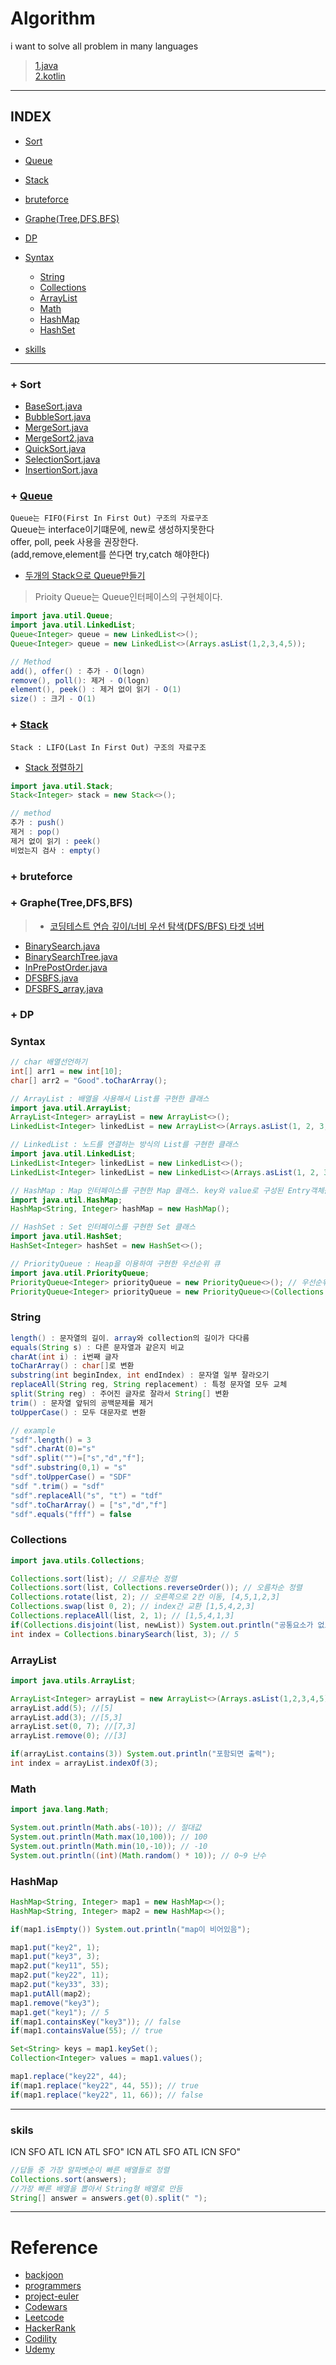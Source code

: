 ﻿# Algorithm

i want to solve all problem in many languages
> [1.java](https://github.com/jogilsang/Algorithm/tree/master/java)   
> [2.kotlin](https://github.com/jogilsang/Algorithm/tree/master/kotlin)

---

## INDEX
 - [Sort](#+%20Sort)
 - [Queue](#+%20Queue)
 - [Stack](#+%20Stack)
 - [bruteforce](#+%20bruteforce)
 - [Graphe(Tree,DFS,BFS)](#+%20Graphe(Tree,DFS,BFS))
 - [DP](#+%20DP)

- [Syntax](#Syntax)
    - [String](#String)
    - [Collections](#Collections)
    - [ArrayList](#ArrayList)
    - [Math](#Math)
    - [HashMap](#HashMap)
    - [HashSet](#HashSet)
- [skills](#skills)

---

### + Sort
- [BaseSort.java](https://github.com/jogilsang/Algorithm/blob/master/1.java/src/data_structure/BaseSort.java)
- [BubbleSort.java](https://github.com/jogilsang/Algorithm/blob/master/1.java/src/data_structure/TestBubbleSort.java)
- [MergeSort.java](https://github.com/jogilsang/Algorithm/blob/master/1.java/src/data_structure/TestMergeSort.java)
- [MergeSort2.java](https://github.com/jogilsang/Algorithm/blob/master/1.java/src/data_structure/TestMergeSort2.java)
- [QuickSort.java](https://github.com/jogilsang/Algorithm/blob/master/1.java/src/data_structure/TestQuickSort.java)
- [SelectionSort.java](https://github.com/jogilsang/Algorithm/blob/master/1.java/src/data_structure/TestSelectionSort.java)
- [InsertionSort.java](https://github.com/jogilsang/Algorithm/blob/master/1.java/src/data_structure/TestInsertionSort.java)

### + [Queue](https://github.com/jogilsang/Algorithm/blob/master/1.java/src/data_structure/TestQueue.java)
`Queue는 FIFO(First In First Out) 구조의 자료구조`   
Queue는 interface이기떄문에, new로 생성하지못한다   
offer, poll, peek 사용을 권장한다.   
(add,remove,element를 쓴다면 try,catch 해야한다) 

- [두개의 Stack으로 Queue만들기](https://github.com/jogilsang/Algorithm/blob/master/1.java/src/quiz/udemy_993276/udemy_9_2.java)

> Prioity Queue는 Queue인터페이스의 구현체이다.   

```java
import java.util.Queue;
import java.util.LinkedList;
Queue<Integer> queue = new LinkedList<>();
Queue<Integer> queue = new LinkedList<>(Arrays.asList(1,2,3,4,5));

// Method
add(), offer() : 추가 - O(logn) 
remove(), poll(): 제거 - O(logn) 
element(), peek() : 제거 없이 읽기 - O(1)
size() : 크기 - O(1)
```
### + [Stack](https://github.com/jogilsang/Algorithm/blob/master/1.java/src/data_structure/TestStack.java)
`Stack : LIFO(Last In First Out) 구조의 자료구조`
- [Stack 정렬하기](https://github.com/jogilsang/Algorithm/blob/master/1.java/src/data_structure/TestStackSort.java)

```java
import java.util.Stack;
Stack<Integer> stack = new Stack<>();

// method
추가 : push()
제거 : pop()
제거 없이 읽기 : peek()
비었는지 검사 : empty()
```

### + bruteforce
### + Graphe(Tree,DFS,BFS)

> - [코딩테스트 연습 깊이/너비 우선 탐색(DFS/BFS) 타겟 넘버](https://programmers.co.kr/learn/courses/30/lessons/43165)   

- [BinarySearch.java](https://github.com/jogilsang/Algorithm/blob/master/1.java/src/data_structure/TestBinarySearch.java)
- [BinarySearchTree.java](https://github.com/jogilsang/Algorithm/blob/master/1.java/src/data_structure/TestBinarySearchTree.java)
- [InPrePostOrder.java](https://github.com/jogilsang/Algorithm/blob/master/1.java/src/data_structure/TestInPrePostOrder.java)
- [DFSBFS.java](https://github.com/jogilsang/Algorithm/blob/master/1.java/src/data_structure/TestDFSBFS.java)
- [DFSBFS_array.java](https://github.com/jogilsang/Algorithm/blob/master/1.java/src/data_structure/TestDFSBFS_array.java)
### + DP

### Syntax
```java
// char 배열선언하기
int[] arr1 = new int[10];
char[] arr2 = "Good".toCharArray();

// ArrayList : 배열을 사용해서 List를 구현한 클래스
import java.util.ArrayList;
ArrayList<Integer> arrayList = new ArrayList<>();
LinkedList<Integer> linkedList = new ArrayList<>(Arrays.asList(1, 2, 3, 4, 5));

// LinkedList : 노드를 연결하는 방식의 List를 구현한 클래스
import java.util.LinkedList;
LinkedList<Integer> linkedList = new LinkedList<>(); 
LinkedList<Integer> linkedList = new LinkedList<>(Arrays.asList(1, 2, 3, 4, 5));

// HashMap : Map 인터페이스를 구현한 Map 클래스. key와 value로 구성된 Entry객체를 저장하는 구조의 자료구조
import java.util.HashMap;
HashMap<String, Integer> hashMap = new HashMap();

// HashSet : Set 인터페이스를 구현한 Set 클래스
import java.util.HashSet;
HashSet<Integer> hashSet = new HashSet<>();

// PriorityQueue : Heap을 이용하여 구현한 우선순위 큐
import java.util.PriorityQueue;
PriorityQueue<Integer> priorityQueue = new PriorityQueue<>(); // 우선순위 낮은순
PriorityQueue<Integer> priorityQueue = new PriorityQueue<>(Collections.reverseOrder()); // 우선순위 높은순
```

### String
```java
length() : 문자열의 길이. array와 collection의 길이가 다다름
equals(String s) : 다른 문자열과 같은지 비교
charAt(int i) : i번째 글자
toCharArray() : char[]로 변환
substring(int beginIndex, int endIndex) : 문자열 일부 잘라오기
replaceAll(String reg, String replacement) : 특정 문자열 모두 교체
split(String reg) : 주어진 글자로 잘라서 String[] 변환
trim() : 문자열 앞뒤의 공백문제를 제거
toUpperCase() : 모두 대문자로 변환

// example
"sdf".length() = 3
"sdf".charAt(0)="s"
"sdf".split("")=["s","d","f"];
"sdf".substring(0,1) = "s"
"sdf".toUpperCase() = "SDF"
"sdf ".trim() = "sdf"
"sdf".replaceAll("s", "t") = "tdf"
"sdf".toCharArray() = ["s","d","f"]
"sdf".equals("fff") = false
```

### Collections
```java
import java.utils.Collections;

Collections.sort(list); // 오름차순 정렬
Collections.sort(list, Collections.reverseOrder()); // 오름차순 정렬
Collections.rotate(list, 2); // 오른쪽으로 2칸 이동, [4,5,1,2,3]
Collections.swap(list 0, 2); // index간 교환 [1,5,4,2,3]
Collections.replaceAll(list, 2, 1); // [1,5,4,1,3]
if(Collections.disjoint(list, newList)) System.out.println("공통요소가 없으면 true");
int index = Collections.binarySearch(list, 3); // 5

```

### ArrayList
```java
import java.utils.ArrayList;

ArrayList<Integer> arrayList = new ArrayList<>(Arrays.asList(1,2,3,4,5));
arrayList.add(5); //[5]
arrayList.add(3); //[5,3]
arrayList.set(0, 7); //[7,3]
arrayList.remove(0); //[3]

if(arrayList.contains(3)) System.out.println("포함되면 출력");
int index = arrayList.indexOf(3);

```

### Math
```java
import java.lang.Math;

System.out.println(Math.abs(-10)); // 절대값
System.out.println(Math.max(10,100)); // 100
System.out.println(Math.min(10,-10)); // -10
System.out.println((int)(Math.random() * 10)); // 0~9 난수

```

### HashMap
```java
HashMap<String, Integer> map1 = new HashMap<>();
HashMap<String, Integer> map2 = new HashMap<>();

if(map1.isEmpty()) System.out.println("map이 비어있음");

map1.put("key2", 1);
map1.put("key3", 3);
map2.put("key11", 55); 
map2.put("key22", 11);
map2.put("key33", 33);
map1.putAll(map2);
map1.remove("key3"); 
map1.get("key1"); // 5
if(map1.containsKey("key3")); // false
if(map1.containsValue(55); // true

Set<String> keys = map1.keySet();
Collection<Integer> values = map1.values();

map1.replace("key22", 44);
if(map1.replace("key22", 44, 55)); // true
if(map1.replace("key22", 11, 66)); // false

```

---

### skils
ICN SFO ATL ICN ATL SFO"
ICN ATL SFO ATL ICN SFO"
```java
//답들 중 가장 알파벳순이 빠른 배열들로 정렬
Collections.sort(answers); 
//가장 빠른 배열을 뽑아서 String형 배열로 만듬
String[] answer = answers.get(0).split(" ");    
```

---

Reference
=============

- [backjoon](https://www.acmicpc.net/)
- [programmers](https://programmers.co.kr/)
- [project-euler](https://euler.synap.co.kr/)
- [Codewars](https://www.codewars.com/)
- [Leetcode](https://leetcode.com/)  
- [HackerRank](https://www.hackerrank.com/)   
- [Codility](https://www.codility.com/)   
- [Udemy](https://www.udemy.com/)
   


 



